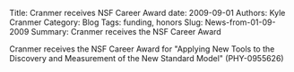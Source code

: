 Title: Cranmer receives NSF Career Award
date: 2009-09-01
Authors: Kyle Cranmer
Category: Blog
Tags: funding, honors
Slug: News-from-01-09-2009
Summary:  Cranmer receives the NSF Career Award

Cranmer receives the NSF Career Award for "Applying New Tools to the Discovery and Measurement of the New Standard Model" (PHY-0955626)

<!--
 6/15/12-5/31/15 "Elementary Particle Physics with ATLAS" (Cranmer, Mincer, Nemethy)
PHY-0955626￼CAREER , 2009-2015 (Cranmer)
PHY-0854724 9/1/09-8/31/12 "Elementary Particle Physics with ATLAS" (Cranmer, Mincer, Nemethy)
PHY-1205376 6/15/12-5/31/15 "Elementary Particle Physics with ATLAS"
PHY-0629419 9/1/06-8/31/09 "Elementary Particle Physics with ATLAS" (Mincer, Nemethy)
PHY-0504201 2005-2008 "Particle Astrophysics with Milagro” (Mincer, Nemethy)
-->